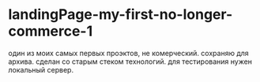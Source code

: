 # landingPage-my-first-no-longer-commerce-1
один из моих самых первых проэктов, не комерческий. сохраняю для архива.
сделан со старым стеком технологий.
для тестирования нужен локальный сервер.
